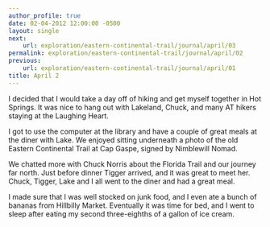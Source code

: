 ```yaml
---
author_profile: true
date: 02-04-2012 12:00:00 -0500
layout: single
next:
    url: exploration/eastern-continental-trail/journal/april/03
permalink: exploration/eastern-continental-trail/journal/april/02
previous:
    url: exploration/eastern-continental-trail/journal/april/01
title: April 2
---
```

I decided that I would take a day off of hiking and get myself together in Hot Springs. It was nice to hang out with Lakeland, Chuck, and many AT hikers staying at the Laughing Heart.

I got to use the computer at the library and have a couple of great meals at the diner with Lake. We enjoyed sitting underneath a photo of the old Eastern Continental Trail at Cap Gaspe, signed by Nimblewill Nomad.

We chatted more with Chuck Norris about the Florida Trail and our journey far north. Just before dinner Tigger arrived, and it was great to meet her. Chuck, Tigger, Lake and I all went to the diner and had a great meal.

I made sure that I was well stocked on junk food, and I even ate a bunch of bananas from Hillbilly Market. Eventually it was time for bed, and I went to sleep after eating my second three-eighths of a gallon of ice cream.
